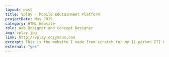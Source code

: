 ```yaml
---
layout: post
title: Vplay - Mobile Edutainment Platform
projectDate: May 2019
category: HTML Website
role: Web Designer and Concept Designer
img: vplay.jpg
link: http://vplay.cozymaus.com
excerpt: This is the website I made from scratch for my 11-person ITI Capstone class start-up project.
external: "yes"
---
```

